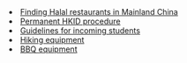 </li>
  <li><a target="_blank" href="https://docs.google.com/document/d/1j1OwTCk2VhMYHf2blrDSAMZVfSxFv6UttinPeTukdVg/edit?usp=sharing">Finding Halal restaurants in Mainland China</a></li>
  <li><a target="_blank" href="https://docs.google.com/document/d/1mZXNj9U8EVz3rITjnPb1_AaPAP-rbSsEGDqbFbVtRtg/edit?usp=sharing">Permanent HKID procedure</a></li>
  <li><a target="_blank" href="https://docs.google.com/document/d/1Tde42DiGkWi1eVEXG6K7uroN4UJ4dQJP8usHPUhaI1Y/edit?usp=sharing">Guidelines for incoming students</a></li>
  <li><a target="_blank" href="https://docs.google.com/document/d/14iNfGlobT8Tc_KkLfs159ViF0hJ7LuiJg3i31M-Sv40/edit?usp=sharing">Hiking equipment</a></li>
  <li><a target="_blank" href="https://academic.oup.com/ofid](https://docs.google.com/document/d/1j1OwTCk2VhMYHf2blrDSAMZVfSxFv6UttinPeTukdVg/edit?usp=sharing">BBQ equipment</a></li>
</ul>
